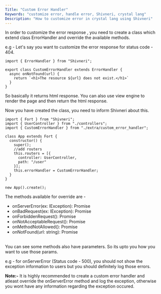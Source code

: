 ```yaml
---
Title: "Custom Error Handler"
Keywords: "customize error, handle error, Shivneri, crystal lang"
Description: "How to customize error in crystal lang using Shivneri"
---
```


In order to customize the error response , you need to create a class which extend class ErrorHandler and override the available methods.

e.g - Let's say you want to customize the error response for status code - 404.

```
import { ErrorHandler } from "Shivneri";

export class CustomErrorHandler extends ErrorHandler {
  async onNotFound(url) {
    return `<h1>The resource ${url} does not exist.</h1>`
  }
}
```

So basically it returns html response. You can also use view engine to render the page and then return the html response.

Now you have created the class, you need to inform Shivneri about this.

```
import { Fort } from "Shivneri";
import { UserController } from "./controllers";
import { CustomErrorHandler } from "./extra/custom_error_handler";

class App extends Fort {
  constructor() {
    super();
    //add routers
    this.routers = [{
      controller: UserController,
      path: "/user"
    }];
    this.errorHandler = CustomErrorHandler;
  }
}

new App().create();
```

The methods available for override are -

* onServerError(ex: IException): Promise<string>
* onBadRequest(ex: IException): Promise<string>
* onForbiddenRequest(): Promise<string>
* onNotAcceptableRequest(): Promise<string>
* onMethodNotAllowed(): Promise<string>
* onNotFound(url: string): Promise<string>

<br>
You can see some methods also have parameters. So its upto you how you want to use those params.

e.g - for onServerError (Status code - 500), you should not show the exception information to users but you should definitely log those errors.

**Note:-** It is highly recommended to create a custom error handler and atleast override the onServerError method and log the exception, otherwise you wont have any information regarding the exception occured.
